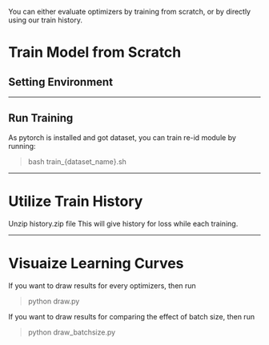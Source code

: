 You can either evaluate optimizers by training from scratch, or by directly using our train history.
# Train Model from Scratch
## Setting Environment

---

## Run Training
As pytorch is installed and got dataset, you can train re-id module by running:

> bash train_{dataset_name}.sh
---

# Utilize Train History
Unzip history.zip file
This will give history for loss while each training.

---
# Visuaize Learning Curves
If you want to draw results for every optimizers, then run

> python draw.py

If you want to draw results for comparing the effect of batch size, then run

> python draw_batchsize.py
